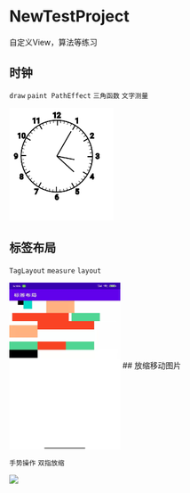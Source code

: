 ﻿# NewTestProject
自定义View，算法等练习

## 时钟
  
`draw` `paint PathEffect` `三角函数` `文字测量`  
  
![](https://github.com/learningWu/NewPracticeProject/blob/main/show_photo/clock.gif)
## 标签布局
  
`TagLayout` `measure` `layout`  
  
<img src="https://github.com/learningWu/NewPracticeProject/blob/main/show_photo/tag_layout.jpg" width = "200" height = "300" alt="" align=center />
## 放缩移动图片
  
`手势操作` `双指放缩`  
  
![](https://github.com/learningWu/NewPracticeProject/blob/main/show_photo/scalable_image.gif)
